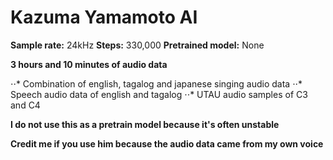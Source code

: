 # Kazuma Yamamoto AI

**Sample rate:** 24kHz
**Steps:** 330,000
**Pretrained model:** None

**3 hours and 10 minutes of audio data**

⋅⋅* Combination of english, tagalog and japanese singing audio data
⋅⋅* Speech audio data of english and tagalog
⋅⋅* UTAU audio samples of C3 and C4

**I do not use this as a pretrain model because it's often unstable**

**Credit me if you use him because the audio data came from my own voice**
